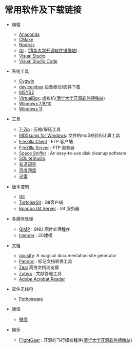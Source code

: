 # 常用软件及下载链接

- 编程
  - [Anaconda](https://www.anaconda.com/products/individual)
  - [CMake](https://cmake.org/download/)
  - [Node.js](https://nodejs.org/en/)
  - [Qt](https://www.qt.io/download) : ([清华大学开源软件镜像站](https://mirrors.tuna.tsinghua.edu.cn/qt/official_releases/qt))
  - [Visual Studio](https://msdn.itellyou.cn/)
  - [Visual Studio Code](https://code.visualstudio.com/)

- 系统工具
  - [Cygwin](https://www.cygwin.com/)
  - [deviceinbox](http://deviceinbox.com/) 设备驱动/固件下载
  - [MSYS2](https://www.msys2.org/)
  - [VirtualBox](https://www.virtualbox.org/): 虚拟机([清华大学开源软件镜像站](https://mirrors.tuna.tsinghua.edu.cn/virtualbox/))
  - [Windows 7/8/10](https://msdn.itellyou.cn/)
  - [Windows 11](https://next.itellyou.cn/)

- 工具
  - [7-Zip](https://www.7-zip.org/) : 压缩/解压工具
  - [MD5sums for Windows](http://www.pc-tools.net/win32/md5sums/): 文件的md5校验和计算工具
  - [FileZilla Client](https://filezilla-project.org/download.php?type=client) : FTP 客户端
  - [FileZilla Server](https://filezilla-project.org/download.php?type=server) : FTP 服务器
  - [Space Sniffer](https://spacesniffer.en.softonic.com/) : An easy-to-use disk cleanup software
  - [SQLiteStudio](https://sqlitestudio.pl/)
  - [有道词典](http://www.youdao.com/)
  - [百度网盘](https://pan.baidu.com)
  - [迅雷](https://www.xunlei.com/)

- 版本控制
  - [Git](https://git-scm.com/)
  - [TortoiseGit](https://tortoisegit.org/download/) : Git客户端
  - [Bonobo Git Server](https://bonobogitserver.com/) : Git 服务器
- 多媒体处理
  - [GIMP](https://www.gimp.org/downloads/) : GNU 图片处理程序
  - [blender](https://www.blender.org/download/) : 3D建模
- 文档
  - [docsify](https://docsify.js.org/#/?id=docsify): A magical documentation site generator
  - [Pandoc](https://www.pandoc.org/installing.html) : 标记文档转换工具
  - [Zeal](https://zealdocs.org/) 离线文档浏览器
  - [Zotero](https://www.zotero.org/download/) : 文献管理工具
  - [Adobe Acrobat Reader](https://www.adobe.com/cn/acrobat/pdf-reader.html)
- 软件无线电
  - [Pothosware](https://www.pothosware.com/)
- 通信
  - [微信](https://weixin.qq.com/)
- 娱乐
  - [FlightGear](https://www.flightgear.org/) : 开源的飞行模拟程序([清华大学开源软件镜像站](https://mirrors.tuna.tsinghua.edu.cn/flightgear/ftp/))








